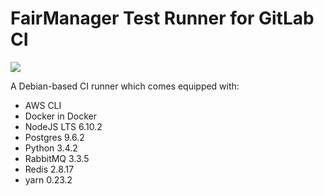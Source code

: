 # FairManager Test Runner for GitLab CI
[![](https://images.microbadger.com/badges/version/fairmanager/gitlab-build-image.svg)](http://microbadger.com/images/fairmanager/gitlab-build-image "Get your own version badge on microbadger.com")

A Debian-based CI runner which comes equipped with:
- AWS CLI
- Docker in Docker
- NodeJS LTS 6.10.2
- Postgres 9.6.2
- Python 3.4.2
- RabbitMQ 3.3.5
- Redis 2.8.17
- yarn 0.23.2
